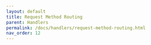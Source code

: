 ```yaml
---
layout: default
title: Request Method Routing
parent: Handlers
permalink: /docs/handlers/request-method-routing.html
nav_order: 12
---
```

